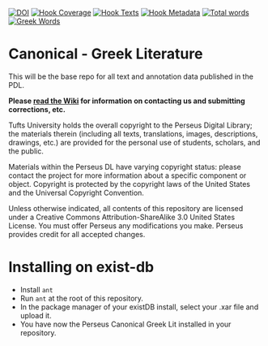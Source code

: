 [![DOI](https://zenodo.org/badge/36300099.svg)](https://zenodo.org/badge/latestdoi/36300099)
[![Hook Coverage](http://ci.perseids.org/api/hook/v2.0/badges/PerseusDL/canonical-greekLit/coverage.svg)](http://ci.perseids.org/repo/PerseusDL/canonical-greekLit)
[![Hook Texts](http://ci.perseids.org/api/hook/v2.0/badges/PerseusDL/canonical-greekLit/texts.svg)](http://ci.perseids.org/repo/PerseusDL/canonical-greekLit)
[![Hook Metadata](http://ci.perseids.org/api/hook/v2.0/badges/PerseusDL/canonical-greekLit/metadata.svg)](http://ci.perseids.org/repo/PerseusDL/canonical-greekLit)
[![Total words](http://ci.perseids.org/api/hook/v2.0/badges/PerseusDL/canonical-greekLit/words.svg)](http://ci.perseids.org/repo/PerseusDL/canonical-greekLit)
[![Greek Words](http://ci.perseids.org/api/hook/v2.0/badges/PerseusDL/canonical-greekLit/words.svg?lang=grc)](http://ci.perseids.org/repo/PerseusDL/canonical-greekLit)


Canonical - Greek Literature
=========

This will be the base repo for all text and annotation data published in the PDL.

**Please [read the Wiki](https://github.com/PerseusDL/canonical-greekLit/wiki) for information on contacting us and submitting corrections, etc.**

Tufts University holds the overall copyright to the Perseus Digital Library; the materials therein 
(including all texts, translations, images, descriptions, drawings, etc.) are provided for the 
personal use of students, scholars, and the public. 

Materials within the Perseus DL have varying copyright status: please contact the project for more information 
about a specific component or object.  Copyright is protected by the copyright laws of the United States and 
the Universal Copyright Convention. 

Unless otherwise indicated, all contents of this repository are licensed under a 
Creative Commons Attribution-ShareAlike 3.0 United States License. You must  offer Perseus
any modifications you make. Perseus provides credit for all accepted changes.

# Installing on exist-db

- Install `ant`
- Run `ant` at the root of this repository.
- In the package manager of your existDB install, select your .xar file and upload it.
- You have now the Perseus Canonical Greek Lit installed in your repository.
